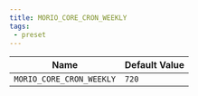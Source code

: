 ```yaml
---
title: MORIO_CORE_CRON_WEEKLY
tags: 
 - preset
---
```





<!-- MORIO_AUTO_GENERATED_CONTENT_STARTS - Manual changes made below will be overwritten -->
| Name | Default Value |
|------|---------------|
| `MORIO_CORE_CRON_WEEKLY` | `720` |
<!-- MORIO_AUTO_GENERATED_CONTENT_ENDS - Manual changes made above will be overwritten -->
